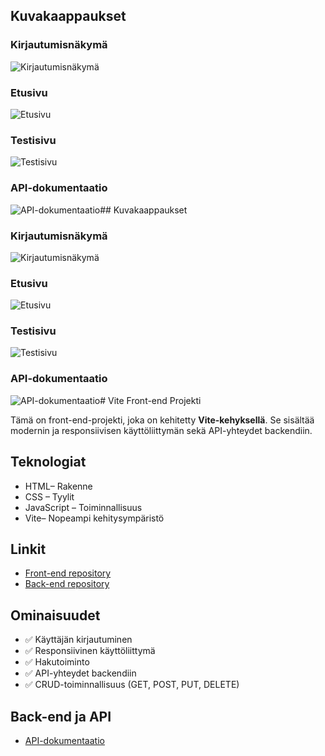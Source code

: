 ##  Kuvakaappaukset

### Kirjautumisnäkymä
![Kirjautumisnäkymä](public/screenshots/login.png)

### Etusivu
![Etusivu](public/screenshots/homepage.png)

### Testisivu
![Testisivu](public/screenshots/hometest.png)

### API-dokumentaatio
![API-dokumentaatio](public/screenshots/api_docs.png)##  Kuvakaappaukset

### Kirjautumisnäkymä
![Kirjautumisnäkymä](public/screenshots/login.png)

### Etusivu
![Etusivu](public/screenshots/homepage.png)

### Testisivu
![Testisivu](public/screenshots/hometest.png)

### API-dokumentaatio
![API-dokumentaatio](public/screenshots/api_docs.png)# Vite Front-end Projekti

Tämä on front-end-projekti, joka on kehitetty **Vite-kehyksellä**. Se sisältää modernin ja responsiivisen käyttöliittymän sekä API-yhteydet backendiin.

## Teknologiat
- HTML– Rakenne
- CSS – Tyylit
- JavaScript – Toiminnallisuus
- Vite– Nopeampi kehitysympäristö

## Linkit
- [Front-end repository](https://github.com/SaraHussaini/vite-yksil-projekti.git)
- [Back-end repository](https://github.com/SaraHussaini/backend-projekti)

## Ominaisuudet
- ✅ Käyttäjän kirjautuminen
- ✅ Responsiivinen käyttöliittymä
- ✅ Hakutoiminto
- ✅ API-yhteydet backendiin
- ✅ CRUD-toiminnallisuus (GET, POST, PUT, DELETE)

## Back-end ja API
- [API-dokumentaatio](http://localhost:3000/docs/)
